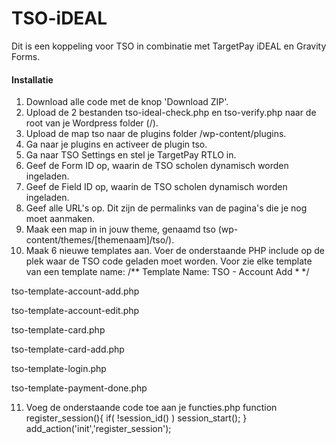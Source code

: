 # TSO-iDEAL
Dit is een koppeling voor TSO in combinatie met TargetPay iDEAL en Gravity Forms.

#### Installatie
1. Download alle code met de knop 'Download ZIP'.
2. Upload de 2 bestanden tso-ideal-check.php en tso-verify.php naar de root van je Wordpress folder (/).
3. Upload de map tso naar de plugins folder /wp-content/plugins.
4. Ga naar je plugins en activeer de plugin tso.
5. Ga naar TSO Settings en stel je TargetPay RTLO in.
6. Geef de Form ID op, waarin de TSO scholen dynamisch worden ingeladen.
7. Geef de Field ID op, waarin de TSO scholen dynamisch worden ingeladen.
8. Geef alle URL's op. Dit zijn de permalinks van de pagina's die je nog moet aanmaken.
9. Maak een map in in jouw theme, genaamd tso (wp-content/themes/[themenaam]/tso/).
10. Maak 6 nieuwe templates aan. Voer de onderstaande PHP include op de plek waar de TSO code geladen moet worden. Voor zie elke template van een template name: /** Template Name: TSO - Account Add  * */


tso-template-account-add.php
<?php include 'tso/tso-template-account-add.php'; ?>

tso-template-account-edit.php
<?php include 'tso/tso-template-account-edit.php'; ?>

tso-template-card.php
<?php include 'tso/tso-template-card.php'; ?>

tso-template-card-add.php
<?php include 'tso/tso-template-card-add.php'; ?>

tso-template-login.php
<?php include 'tso/tso-template-login.php'; ?>

tso-template-payment-done.php
<?php include 'tso/tso-template-payment-done.php'; ?>

11. Voeg de onderstaande code toe aan je functies.php
function register_session(){
    if( !session_id() )
        session_start();
}
add_action('init','register_session');
